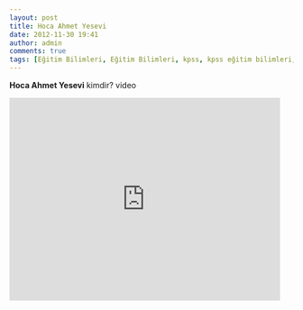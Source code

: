 ```yaml
---
layout: post
title: Hoca Ahmet Yesevi 
date: 2012-11-30 19:41
author: admin
comments: true
tags: [Eğitim Bilimleri, Eğitim Bilimleri, kpss, kpss eğitim bilimleri, Multimedya]
---
```

<strong>Hoca Ahmet Yesevi</strong> kimdir? video

<iframe src="http://www.youtube.com/embed/7MDP3dav294" frameborder="0" width="480" height="360"></iframe>
